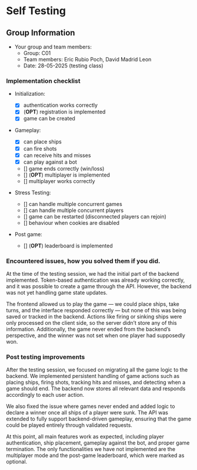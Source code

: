 # Self Testing

## Group Information

- Your group and team members:
  - Group: C01
  - Team members: Eric Rubio Poch, David Madrid Leon
  - Date: 28-05-2025 (testing class)

### Implementation checklist

- Initialization:
  - [X] authentication works correctly
  - [X] (**OPT**) registration is implemented
  - [X] game can be created
- Gameplay:
  - [X] can place ships
  - [X] can fire shots
  - [X] can receive hits and misses
  - [X] can play against a bot
  - [] game ends correctly (win/loss)
  - [] (**OPT**) multiplayer is implemented
  - [] multiplayer works correctly
- Stress Testing:
  - [] can handle multiple concurrent games
  - [] can handle multiple concurrent players
  - [] game can be restarted (disconnected players can rejoin)
  - [] behaviour when cookies are disabled
- Post game:

  - [] (**OPT**) leaderboard is implemented



### Encountered issues, how you solved them if you did.

At the time of the testing session, we had the initial part of the backend implemented. Token-based authentication was already working correctly, and it was possible to create a game through the API. However, the backend was not yet handling game state updates.

The frontend allowed us to play the game — we could place ships, take turns, and the interface responded correctly — but none of this was being saved or tracked in the backend. Actions like firing or sinking ships were only processed on the client side, so the server didn’t store any of this information. Additionally, the game never ended from the backend’s perspective, and the winner was not set when one player had supposedly won.

### Post testing improvements

After the testing session, we focused on migrating all the game logic to the backend. We implemented persistent handling of game actions such as placing ships, firing shots, tracking hits and misses, and detecting when a game should end. The backend now stores all relevant data and responds accordingly to each user action.

We also fixed the issue where games never ended and added logic to declare a winner once all ships of a player were sunk. The API was extended to fully support backend-driven gameplay, ensuring that the game could be played entirely through validated requests.

At this point, all main features work as expected, including player authentication, ship placement, gameplay against the bot, and proper game termination. The only functionalities we have not implemented are the multiplayer mode and the post-game leaderboard, which were marked as optional.